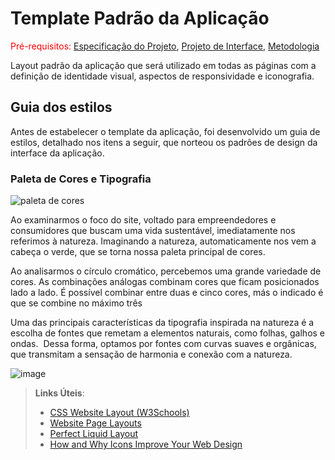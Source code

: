 # Template Padrão da Aplicação

<span style="color:red">Pré-requisitos: <a href="2-Especificação do Projeto.md"> Especificação do Projeto</a></span>, <a href="3-Projeto de Interface.md"> Projeto de Interface</a>, <a href="4-Metodologia.md"> Metodologia</a>

Layout padrão da aplicação que será utilizado em todas as páginas com a definição de identidade visual, aspectos de responsividade e iconografia.

## Guia dos estilos

Antes de estabelecer o template da aplicação, foi desenvolvido um guia de estilos, detalhado nos itens a seguir, que norteou os padrões de design da interface da aplicação.

### Paleta de Cores e Tipografia

![paleta de cores](https://github.com/ICEI-PUC-Minas-PMV-ADS/pmv-ads-2023-2-e2-proj-int-t5-eixo2_grupo3/assets/129327473/41c7359c-d44f-46df-9757-0bc9236a9159)


Ao examinarmos o foco do site, voltado para empreendedores e consumidores que buscam uma vida sustentável, imediatamente nos referimos à natureza. Imaginando a natureza, automaticamente nos vem a cabeça o verde, que se torna nossa paleta principal de cores.

Ao analisarmos o círculo cromático, percebemos uma grande variedade de cores. As combinações análogas combinam cores que ficam posicionados lado a lado. É possível combinar entre duas e cinco cores, más o indicado é que se combine no máximo três

Uma das principais características da tipografia inspirada na natureza é a escolha de fontes que remetam a elementos naturais, como folhas, galhos e ondas.  Dessa forma, optamos por fontes com curvas suaves e orgânicas, que transmitam a sensação de harmonia e conexão com a natureza.

![image](https://github.com/ICEI-PUC-Minas-PMV-ADS/pmv-ads-2023-2-e2-proj-int-t5-eixo2_grupo3/assets/129327473/387341bf-2069-43c5-b536-44e7dd1c7821)



> **Links Úteis**:
>
> - [CSS Website Layout (W3Schools)](https://www.w3schools.com/css/css_website_layout.asp)
> - [Website Page Layouts](http://www.cellbiol.com/bioinformatics_web_development/chapter-3-your-first-web-page-learning-html-and-css/website-page-layouts/)
> - [Perfect Liquid Layout](https://matthewjamestaylor.com/perfect-liquid-layouts)
> - [How and Why Icons Improve Your Web Design](https://usabilla.com/blog/how-and-why-icons-improve-you-web-design/)
